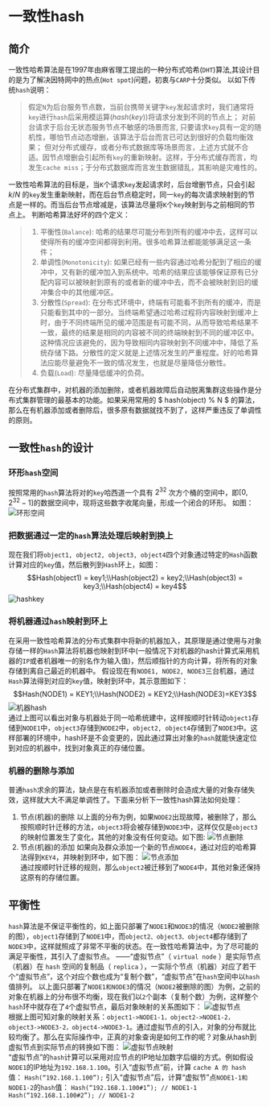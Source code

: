 # 一致性hash
## 简介
一致性哈希算法是在1997年由麻省理工提出的一种分布式哈希(`DHT`)算法,其设计目的是为了解决因特网中的热点(`Hot spot`)问题，初衷与`CARP`十分类似。
以如下传统`hash`说明：
> 假定`N`为后台服务节点数，当前台携带关键字`key`发起请求时，我们通常将`key`进行`hash`后采用模运算($hash(key)%N$)将请求分发到不同的节点上；
> 对前台请求于后台无状态服务节点不敏感的场景而言, 只要请求`key`具有一定的随机性，哪怕节点动态增删，该算法于后台而言已可达到很好的负载均衡效果；
> 但对分布式缓存，或者分布式数据库等场景而言，上述方式就不合适。因节点增删会引起所有`key`的重新映射。这样，于分布式缓存而言，均发生`cache miss`；于分布式数据库而言发生数据错乱，其影响是灾难性的。

一致性哈希算法的目标是，当`K`个请求`key`发起请求时，后台增删节点，只会引起 $k/N$ 的`key`发生重新映射，而在后台节点稳定时，同一`key`的每次请求映射到的节点是一样的。而当后台节点增减是，该算法尽量将`K`个`key`映射到与之前相同的节点上。
判断哈希算法好坏的四个定义：
> 1. 平衡性(`Balance`): 哈希的结果尽可能分布到所有的缓冲中去，这样可以使得所有的缓冲空间都得到利用。很多哈希算法都能能够满足这一条件；
> 2. 单调性(`Monotonicity`): 如果已经有一些内容通过哈希分配到了相应的缓冲中，又有新的缓冲加入到系统中。哈希的结果应该能够保证原有已分配内容可以被映射到原有的或者新的缓冲中去，而不会被映射到旧的缓冲集合中的其他缓冲区。
> 3. 分散性(`Spread`): 在分布式环境中，终端有可能看不到所有的缓冲，而是只能看到其中的一部分。当终端希望通过哈希过程将内容映射到缓冲上时，由于不同终端所见的缓冲范围是有可能不同，从而导致哈希结果不一致，最终的结果是相同的内容被不同的终端映射到不同的缓冲区中。这种情况应该避免的，因为导致相同内容映射到不同缓冲中，降低了系统存储下路。分散性的定义就是上述情况发生的严重程度。好的哈希算法应能尽量避免不一致的情况发生，也就是尽量降低分散性。
> 4. 负载(`Load`): 尽量降低缓冲的负荷。

在分布式集群中，对机器的添加删除，或者机器故障后自动脱离集群这些操作是分布式集群管理的最基本的功能。如果采用常用的 $ hash(object) \% N $ 的算法，那么在有机器添加或者删除后，很多原有数据就找不到了，这样严重违反了单调性的原则。
## 一致性`hash`的设计
### 环形`hash`空间
按照常用的`hash`算法将对的`key`哈西道一个具有 $2^{32}$ 次方个桶的空间中，即$[0 , 2^{32}-1]$的数据空间中，现将这些数字收尾向量，形成一个闭合的环形。
如图：
![环形空间](images/环形空间.png)
### 把数据通过一定的`hash`算法处理后映射到换上
现在我们将`object1, object2, object3, object4`四个对象通过特定的`Hash`函数计算对应的`key`值，然后散列到`Hash`环上，如图：
$$Hash(object1) = key1;\\Hash(object2) = key2;\\Hash(object3) = key3;\\Hash(object4) = key4$$
![hashkey](images/hashkey.png)  
### 将机器通过`hash`映射到环上
在采用一致性哈希算法的分布式集群中将新的机器加入，其原理是通过使用与对象存储一样的`Hash`算法将机器也映射到环中(一般情况下对机器的hash计算式采用机器的`IP`或者机器唯一的别名作为输入值)，然后顺指针的方向计算，将所有的对象存储到离自己最近的机器中。
假设现在有`NODE1, NODE2, NODE3`三台机器，通过`Hash`算法得到对应的`key`值，映射到环中，其示意图如下：
$$Hash(NODE1) = KEY1;\\Hash(NODE2) = KEY2;\\Hash(NODE3)=KEY3$$
![机器hash](images/机器hash.png)  
通过上图可以看出对象与机器处于同一哈希统建中，这样按顺时针转动`object1`存储到`NODE1`中，`object3`存储到`NODE2`中，`object2, object4`存储到了`NODE3`中。这样部署的环境中，hash环是不会变更的，因此通过算出对象的`hash`就能快速定位到对应的机器中，找到对象真正的存储位置。
### 机器的删除与添加
普通`hash`求余的算法，缺点是在有机器添加或者删除时会造成大量的对象存储失效，这样就大大不满足单调性了。下面来分析下一致性hash算法如何处理：
1. 节点(机器)的删除
以上面的分布为例，如果`NODE2`出现故障，被删除了，那么按照顺时针迁移的方法，`object3`将会被存储到`NODE3`中，这样仅仅是`object3`的映射位置发生了变化，其他的对象没有任何变动。如下图:
![节点删除](images/节点删除.png)  
2. 节点(机器)的添加
如果向及群众添加一个新的节点`NODE4`，通过对应的哈希算法得到`KEY4`，并映射到环中，如下图：
![节点添加](images/节点添加.png)  
通过按顺时针迁移的规则，那么`object2`被迁移到了`NODE4`中，其他对象还保持这原有的存储位置。
## 平衡性
`hash`算法是不保证平衡性的，如上面只部署了`NODE1`和`NODE3`的情况（`NODE2`被删除的图），`object1`存储到了`NODE1`中，而`object2、object3、object4`都存储到了`NODE3`中，这样就照成了非常不平衡的状态。在一致性哈希算法中，为了尽可能的满足平衡性，其引入了虚拟节点。
 ——“虚拟节点”（ `virtual node` ）是实际节点（机器）在 `hash` 空间的复制品（ `replica` ），一实际个节点（机器）对应了若干个“虚拟节点”，这个对应个数也成为“复制个数”，“虚拟节点”在` hash `空间中以`hash`值排列。
以上面只部署了`NODE1和NODE3`的情况（`NODE2`被删除的图）为例，之前的对象在机器上的分布很不均衡，现在我们以`2`个副本（复制个数）为例，这样整个`hash`环中就存在了`4`个虚拟节点，最后对象映射的关系图如下：
![虚拟节点](images/虚拟节点.png)  
根据上图可知对象的映射关系：`object1->NODE1-1，object2->NODE1-2，object3->NODE3-2，object4->NODE3-1`。通过虚拟节点的引入，对象的分布就比较均衡了。那么在实际操作中，正真的对象查询是如何工作的呢？对象从hash到虚拟节点到实际节点的转换如下图：
![虚拟节点映射](images/虚拟节点映射.png)  
“虚拟节点”的`hash`计算可以采用对应节点的IP地址加数字后缀的方式。例如假设`NODE1`的IP地址为`192.168.1.100`。引入“虚拟节点”前，计算 `cache A 的 hash `值：
`Hash(“192.168.1.100”);`
引入“虚拟节点”后，计算“虚拟节”点`NODE1-1和NODE1-2`的`hash`值：
`Hash(“192.168.1.100#1”); // NODE1-1`
`Hash(“192.168.1.100#2”); // NODE1-2`
